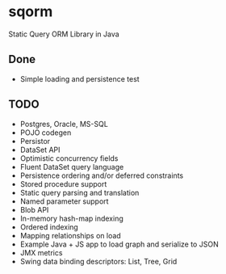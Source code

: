 sqorm
=====

Static Query ORM Library in Java


Done
----
* Simple loading and persistence test


TODO
----
* Postgres, Oracle, MS-SQL
* POJO codegen
* Persistor
* DataSet API
* Optimistic concurrency fields
* Fluent DataSet query language
* Persistence ordering and/or deferred constraints
* Stored procedure support
* Static query parsing and translation
* Named parameter support
* Blob API
* In-memory hash-map indexing
* Ordered indexing
* Mapping relationships on load
* Example Java + JS app to load graph and serialize to JSON
* JMX metrics
* Swing data binding descriptors: List, Tree, Grid
